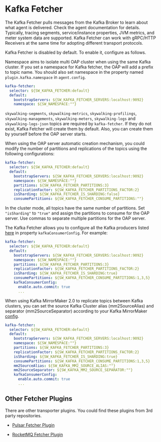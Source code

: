 # Kafka Fetcher

The Kafka Fetcher pulls messages from the Kafka Broker to learn about what agent is delivered. Check the agent documentation for details. Typically, tracing segments, service/instance properties, JVM metrics, and meter system data are supported.  Kafka Fetcher can work with gRPC/HTTP Receivers at the same time for adopting different transport protocols.

Kafka Fetcher is disabled by default. To enable it, configure as follows.

Namespace aims to isolate multi OAP cluster when using the same Kafka cluster.
If you set a namespace for Kafka fetcher, the OAP will add a prefix to topic name. You should also set namespace in the property named `plugin.kafka.namespace` in `agent.config`.

```yaml
kafka-fetcher:
  selector: ${SW_KAFKA_FETCHER:default}
  default:
    bootstrapServers: ${SW_KAFKA_FETCHER_SERVERS:localhost:9092}
    namespace: ${SW_NAMESPACE:""}
```

`skywalking-segments`, `skywalking-metrics`, `skywalking-profilings`, `skywalking-managements`, `skywalking-meters`, `skywalking-logs`
and `skywalking-logs-json` topics are required by `kafka-fetcher`.
If they do not exist, Kafka Fetcher will create them by default. Also, you can create them by yourself before the OAP server starts.

When using the OAP server automatic creation mechanism, you could modify the number of partitions and replications of the topics using the following configurations:

```yaml
kafka-fetcher:
  selector: ${SW_KAFKA_FETCHER:default}
  default:
    bootstrapServers: ${SW_KAFKA_FETCHER_SERVERS:localhost:9092}
    namespace: ${SW_NAMESPACE:""}
    partitions: ${SW_KAFKA_FETCHER_PARTITIONS:3}
    replicationFactor: ${SW_KAFKA_FETCHER_PARTITIONS_FACTOR:2}
    isSharding: ${SW_KAFKA_FETCHER_IS_SHARDING:false}
    consumePartitions: ${SW_KAFKA_FETCHER_CONSUME_PARTITIONS:""}
```

In the cluster mode, all topics have the same number of partitions. Set `"isSharding"` to `"true"` and assign the partitions to consume for the OAP server.  Use commas to separate multiple partitions for the OAP server.

The Kafka Fetcher allows you to configure all the Kafka producers listed [here](http://kafka.apache.org/24/documentation.html#consumerconfigs) in property `kafkaConsumerConfig`. For example:
```yaml
kafka-fetcher:
  selector: ${SW_KAFKA_FETCHER:default}
  default:
    bootstrapServers: ${SW_KAFKA_FETCHER_SERVERS:localhost:9092}
    namespace: ${SW_NAMESPACE:""}
    partitions: ${SW_KAFKA_FETCHER_PARTITIONS:3}
    replicationFactor: ${SW_KAFKA_FETCHER_PARTITIONS_FACTOR:2}
    isSharding: ${SW_KAFKA_FETCHER_IS_SHARDING:true}
    consumePartitions: ${SW_KAFKA_FETCHER_CONSUME_PARTITIONS:1,3,5}
    kafkaConsumerConfig:
      enable.auto.commit: true
      ...
```

When using Kafka MirrorMaker 2.0 to replicate topics between Kafka clusters, you can set the source Kafka Cluster alias (mm2SourceAlias) and separator (mm2SourceSeparator) according to your Kafka MirrorMaker [config](https://github.com/apache/kafka/tree/trunk/connect/mirror#remote-topics).
```yaml
kafka-fetcher:
  selector: ${SW_KAFKA_FETCHER:default}
  default:
    bootstrapServers: ${SW_KAFKA_FETCHER_SERVERS:localhost:9092}
    namespace: ${SW_NAMESPACE:""}
    partitions: ${SW_KAFKA_FETCHER_PARTITIONS:3}
    replicationFactor: ${SW_KAFKA_FETCHER_PARTITIONS_FACTOR:2}
    isSharding: ${SW_KAFKA_FETCHER_IS_SHARDING:true}
    consumePartitions: ${SW_KAFKA_FETCHER_CONSUME_PARTITIONS:1,3,5}
    mm2SourceAlias: ${SW_KAFKA_MM2_SOURCE_ALIAS:""}
    mm2SourceSeparator: ${SW_KAFKA_MM2_SOURCE_SEPARATOR:""}
    kafkaConsumerConfig:
      enable.auto.commit: true
      ...
```

## Other Fetcher Plugins
There are other transporter plugins. You could find these plugins from 3rd party repositories.

* [Pulsar Fetcher Plugin](https://github.com/SkyAPM/transporter-plugin-for-skywalking/blob/main/docs/en/pulsar/Pulsar-Fetcher.md)

* [RocketMQ Fetcher Plugin](https://github.com/SkyAPM/transporter-plugin-for-skywalking/blob/main/docs/en/rocketmq/Rocketmq-Fetcher.md)
